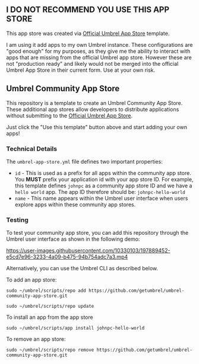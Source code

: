 ## I DO NOT RECOMMEND YOU USE THIS APP STORE

This app store was created via [Official Umbrel App Store](https://github.com/getumbrel/umbrel-apps) template.

I am using it add apps to my own Umbrel instance. These configurations are "good enough" for my purposes, as they give me the ability to interact with apps that are missing from the official Umbrel app store. However these are not "production ready" and likely would not be merged into the official Umbrel App Store in their current form. Use at your own risk.

## Umbrel Community App Store

This repository is a template to create an Umbrel Community App Store. These additional app stores allow developers to distribute applications without submitting to the [Official Umbrel App Store](https://github.com/getumbrel/umbrel-apps).

Just click the "Use this template" button above and start adding your own apps!

### Technical Details

The `umbrel-app-store.yml` file defines two important properties:
- `id` - This is used as a prefix for all apps within the community app store. You **MUST** prefix your application id with your app store ID. For example, this template defines `johnpc` as a community app store ID and we have a `hello world` app. The app ID therefore should be: `johnpc-hello-world`
- `name` - This name appears within the Umbrel user interface when users explore apps within these community app stores.


### Testing

To test your community app store, you can add this repository through the Umbrel user interface as shown in the following demo:


https://user-images.githubusercontent.com/10330103/197889452-e5cd7e96-3233-4a09-b475-94b754adc7a3.mp4


Alternatively, you can use the Umbrel CLI as described below.

To add an app store:
```
sudo ~/umbrel/scripts/repo add https://github.com/getumbrel/umbrel-community-app-store.git

sudo ~/umbrel/scripts/repo update
```

To install an app from the app store
```
sudo ~/umbrel/scripts/app install johnpc-hello-world
```

To remove an app store:
```
sudo ~/umbrel/scripts/repo remove https://github.com/getumbrel/umbrel-community-app-store.git
```
